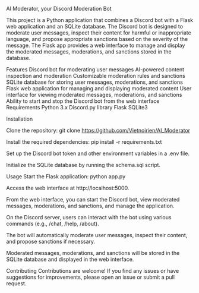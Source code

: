 AI Moderator, your Discord Moderation Bot

This project is a Python application that combines a Discord bot with a Flask web application and an SQLite database. The Discord bot is designed to moderate user messages, inspect their content for harmful or inappropriate language, and propose appropriate sanctions based on the severity of the message. The Flask app provides a web interface to manage and display the moderated messages, moderations, and sanctions stored in the database.

Features
Discord bot for moderating user messages
AI-powered content inspection and moderation
Customizable moderation rules and sanctions
SQLite database for storing user messages, moderations, and sanctions
Flask web application for managing and displaying moderated content
User interface for viewing moderated messages, moderations, and sanctions
Ability to start and stop the Discord bot from the web interface
Requirements
Python 3.x
Discord.py library
Flask
SQLite3

Installation

Clone the repository:
git clone https://github.com/Vietnoirien/AI_Moderator


Install the required dependencies:
pip install -r requirements.txt



Set up the Discord bot token and other environment variables in a .env file.

Initialize the SQLite database by running the schema.sql script.

Usage
Start the Flask application:
python app.py



Access the web interface at http://localhost:5000.

From the web interface, you can start the Discord bot, view moderated messages, moderations, and sanctions, and manage the application.

On the Discord server, users can interact with the bot using various commands (e.g., /chat, /help, /about).

The bot will automatically moderate user messages, inspect their content, and propose sanctions if necessary.

Moderated messages, moderations, and sanctions will be stored in the SQLite database and displayed in the web interface.

Contributing
Contributions are welcome! If you find any issues or have suggestions for improvements, please open an issue or submit a pull request.
